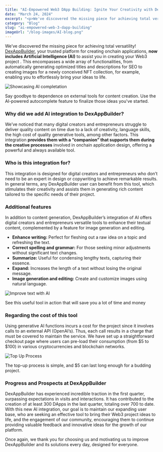 ```yaml
---
title: "AI-Empowered Web3 DApp Building: Ignite Your Creativity with DexAppBuilder's IA Capabilities"
date: "March 24, 2024"
excerpt: "<p>We've discovered the missing piece for achieving total versatility! DexAppBuilder, your trusted platform for creating onchain applications, now includes Artificial Intelligence (AI)</p> "
category: "Blog"
slug: "ai-empowered-web-3-dapp-building"
imageUrl: "/blog-images/AI-blog.png"
---
```


We’ve discovered the missing piece for achieving total versatility! [DexAppBuilder](https://dexappbuilder.dexkit.com), your trusted platform for creating onchain applications, **now includes Artificial Intelligence (AI)** to assist you in creating your Web3 project . This encompasses a wide array of functionalities, from automatically generating optimized titles and descriptions for SEO to creating images for a newly conceived NFT collection, for example, enabling you to effortlessly bring your ideas to life.

![Showcasing AI completation](https://dexkit.com/wp-content/uploads/aicompletation.png)

Say goodbye to dependence on external tools for content creation. Use the AI-powered autocomplete feature to finalize those ideas you've started.

### Why did we add AI integration to DexAppBuilder?

We’ve noticed that many digital creators and entrepreneurs struggle to deliver quality content on time due to a lack of creativity, language skills, the high cost of quality generative tools, among other factors. This integration **provides them with a “companion” that supports them during the creative processes** involved in onchain application design, offering a powerful and always available tool.

### Who is this integration for?

This integration is designed for digital creators and entrepreneurs who don’t need to be an expert in design or copywriting to achieve remarkable results. In general terms, any DexAppBuilder user can benefit from this tool, which stimulates their creativity and assists them in generating rich content tailored to the specific needs of their project.

### Additional features

In addition to content generation, DexAppBuilder’s integration of AI offers digital creators and entrepreneurs versatile tools to enhance their textual content, complemented by a feature for image generation and editing.

* **Enhance writing:** Perfect for fleshing out a raw idea on a topic and refreshing the text.
* **Correct spelling and grammar:** For those seeking minor adjustments without significant text changes.
* **Summarize:** Useful for condensing lengthy texts, capturing their essence.
* **Expand:** Increases the length of a text without losing the original message.
* **Image generation and editing:** Create and customize images using natural language.

![Improve text with AI](https://dexkit.com/wp-content/uploads/improve_text_ai_dexappbuilder-1.gif)

See this useful tool in action that will save you a lot of time and money

### Regarding the cost of this tool

Using generative AI functions incurs a cost for the project since it involves calls to an external API (OpenAI’s). Thus, each call results in a charge that must be covered to maintain the service. We have set up a straightforward checkout page where users can pre-load their consumption (from $5 to $100) in various cryptocurrencies and blockchain networks.

![Top Up Process](https://dexkit.com/wp-content/uploads/topup.png)

The top-up process is simple, and $5 can last long enough for a budding project.

### Progress and Prospects at DexAppBuilder

DexAppBuilder has experienced incredible traction in the first quarter, surpassing expectations in visits and interactions. It has contributed to the creation of at least 300 DApps in the last quarter, totaling over 700 to date. With this new AI integration, our goal is to maintain our expanding user base, who are seeking an effective tool to bring their Web3 project ideas to life, and the engagement of our community, encouraging them to continue providing valuable feedback and innovative ideas for the growth of our platform.

Once again, we thank you for choosing us and motivating us to improve DexAppBuilder and its solutions every day, designed for everyone.
